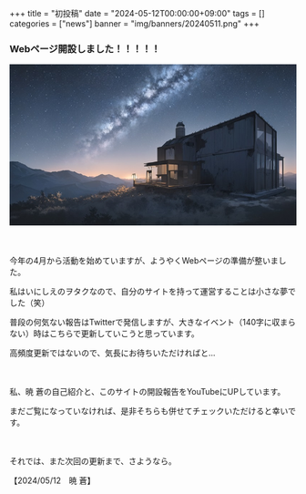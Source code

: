 +++
title = "初投稿"
date = "2024-05-12T00:00:00+09:00"
tags = []
categories = ["news"]
banner = "img/banners/20240511.png"
+++

### Webページ開設しました！！！！！

![](./img/20240511/20240511.jpg)

　<!-- 見栄えのための空白行 -->

今年の4月から活動を始めていますが、ようやくWebページの準備が整いました。

私はいにしえのヲタクなので、自分のサイトを持って運営することは小さな夢でした（笑）

普段の何気ない報告はTwitterで発信しますが、大きなイベント（140字に収まらない）時はこちらで更新していこうと思っています。

高頻度更新ではないので、気長にお待ちいただければと...

　<!-- 見栄えのための空白行 -->

私、暁 蒼の自己紹介と、このサイトの開設報告をYouTubeにUPしています。

まだご覧になっていなければ、是非そちらも併せてチェックいただけると幸いです。


　<!-- 見栄えのための空白行 -->

それでは、また次回の更新まで、さようなら。

【2024/05/12　暁 蒼】